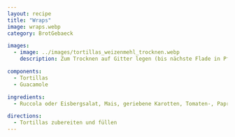 ```yaml
---
layout: recipe
title: "Wraps"
image: wraps.webp
category: BrotGebaeck

images:
  - image: ../images/tortillas_weizenmehl_trocknen.webp
    description: Zum Trocknen auf Gitter legen (bis nächste Flade in Pfanne fertig ist, danach auf Teller stapeln)

components:
  - Tortillas
  - Guacamole

ingredients:
  - Ruccola oder Eisbergsalat, Mais, geriebene Karotten, Tomaten-, Paprika-, Gurken-, Mozzarellawürfel, Thunfisch, gebratener Halloumi

directions:
  - Tortillas zubereiten und füllen
---
```

